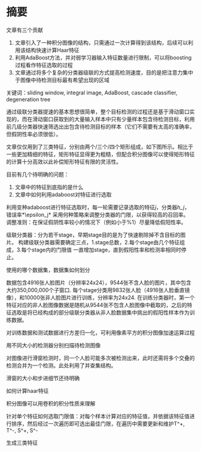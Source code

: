摘要
====
文章有三个贡献

1. 文章引入了一种积分图像的结构，只需通过一次计算得到该结构，后续可以利用该结构快速计算Haar特征
2. 利用AdaBoost方法，并对弱学习器输入特征数量进行限制，可以将boosting过程看作特征选取的过程
3. 文章通过将多个复杂的分类器级联的方式提高检测速度，目的是把注意力集中于图像中待检测目标最有希望出现的区域

关键词：sliding window, integral image, AdaBoost, cascade classifier, degeneration tree

通过级联分类器提速的基本思想很简单，整个目标检测的过程还是基于滑动窗口实现的，而在滑动窗口获取到的大量输入样本中只有少量样本包含待检测目标，利用前几级分类器快速筛选出出包含待检测目标的样本（它们不需要有太高的准确率，但假阴性率必须很低）。

文章仅仅用到了三类特征，分别由两个/三个/四个矩形组成，如下图所示。相比于一些更加精细的特征，矩形特征显得更为粗糙，但配合积分图像可以使得矩形特征的计算十分高效以此补偿矩形特征有限的灵活性。

目前有几个待明确的问题：

1.  文章中的特征到底指的是什么
2.  文章中如何利用adaboost对特征进行选取

利用变种adaboost进行特征选取时，每一轮需要记录选取的特征*j*，分类器*h_j*，错误率*\epsilon_j*
采用何种策略来调整分类器的门限，以获得较高的召回率。
调整准则：在保证假阴性率较小的情况下（例如小于%1）尽量降低假阳性率。

级联分类器：分为若干stage，早期stage目的是为了快速剔除掉不含目标的图片。
构建级联分类器需要确定三点，1.stage总数，2.每个stage由几个特征组成，3.每个stage内的门限值
一直增加stage，直到假阳性率和检测率相同时停止。

使用的哪个数据集，数据集如何划分

数据包含4916张人脸图片（分辨率24x24），9544张不含人脸的图片，其中包含大约350,000,000个子窗口.
每个stage分类用9832张人脸（4916张人脸垂直镜像），和10000张非人脸图片进行训练，分辨率为24x24.
在训练分类器时，第一个特征对应的非人脸图像数据是随机从9544张不包含人脸图像中截取的，之后的特征选取是将已经构成的部分级联分类器从非人脸数据集中挑出的假阳性样本作为训练数据。

对训练数据和测试数据进行方差归一化，可利用像素平方的积分图像加速运算过程

用不同大小的检测器分别扫描待检测图像

对图像进行滑窗检测时，同一个人脸可能多次被检测出来，此时还需将多个交叠的检测合并为一个检测。此处利用了并查集结构。

滑窗的大小和步进细节还待明确

如何计算haar特征

积分图像可以用卷积的积分性质来理解

针对单个特征如何选取门限值：对每个样本计算对应的特征值，并依据该特征值进行排序，然后经过一次遍历即可选出最佳门限，在遍历中需要更新和维护T^+, T^-, S^+, S^-

生成三类特征






